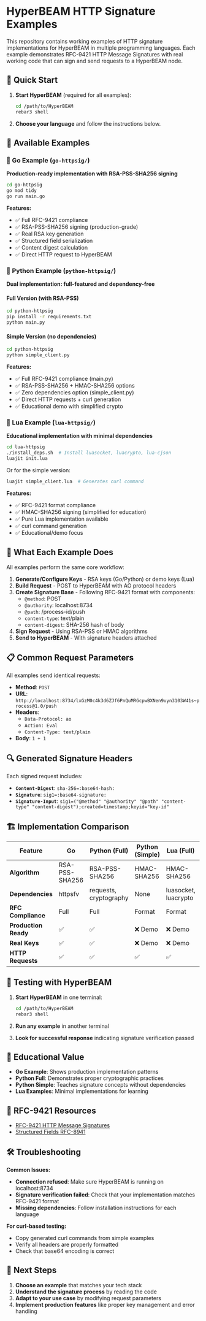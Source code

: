 # HyperBEAM HTTP Signature Examples

This repository contains working examples of HTTP signature implementations for HyperBEAM in multiple programming languages. Each example demonstrates RFC-9421 HTTP Message Signatures with real working code that can sign and send requests to a HyperBEAM node.

## 🚀 Quick Start

1. **Start HyperBEAM** (required for all examples):
   ```bash
   cd /path/to/HyperBEAM
   rebar3 shell
   ```

2. **Choose your language** and follow the instructions below.

## 📁 Available Examples

### 🐹 Go Example (`go-httpsig/`)
**Production-ready implementation with RSA-PSS-SHA256 signing**

```bash
cd go-httpsig
go mod tidy
go run main.go
```

**Features:**
- ✅ Full RFC-9421 compliance
- ✅ RSA-PSS-SHA256 signing (production-grade)
- ✅ Real RSA key generation
- ✅ Structured field serialization
- ✅ Content digest calculation
- ✅ Direct HTTP request to HyperBEAM

### 🐍 Python Example (`python-httpsig/`)
**Dual implementation: full-featured and dependency-free**

#### Full Version (with RSA-PSS)
```bash
cd python-httpsig
pip install -r requirements.txt
python main.py
```

#### Simple Version (no dependencies)
```bash
cd python-httpsig
python simple_client.py
```

**Features:**
- ✅ Full RFC-9421 compliance (main.py)
- ✅ RSA-PSS-SHA256 + HMAC-SHA256 options
- ✅ Zero dependencies option (simple_client.py)
- ✅ Direct HTTP requests + curl generation
- ✅ Educational demo with simplified crypto

### 🌙 Lua Example (`lua-httpsig/`)
**Educational implementation with minimal dependencies**

```bash
cd lua-httpsig
./install_deps.sh  # Install luasocket, luacrypto, lua-cjson
luajit init.lua
```

Or for the simple version:
```bash
luajit simple_client.lua  # Generates curl command
```

**Features:**
- ✅ RFC-9421 format compliance
- ✅ HMAC-SHA256 signing (simplified for education)
- ✅ Pure Lua implementation available
- ✅ curl command generation
- ✅ Educational/demo focus

## 🔐 What Each Example Does

All examples perform the same core workflow:

1. **Generate/Configure Keys** - RSA keys (Go/Python) or demo keys (Lua)
2. **Build Request** - POST to HyperBEAM with AO protocol headers
3. **Create Signature Base** - Following RFC-9421 format with components:
   - `@method`: POST
   - `@authority`: localhost:8734
   - `@path`: /process-id/push
   - `content-type`: text/plain
   - `content-digest`: SHA-256 hash of body
4. **Sign Request** - Using RSA-PSS or HMAC algorithms
5. **Send to HyperBEAM** - With signature headers attached

## 📋 Common Request Parameters

All examples send identical requests:

- **Method**: `POST`
- **URL**: `http://localhost:8734/lxGzM0c4k3d6ZJf6PnQuMRGcpwBXNen9uyn3103W41s~process@1.0/push`
- **Headers**:
  - `Data-Protocol: ao`
  - `Action: Eval`  
  - `Content-Type: text/plain`
- **Body**: `1 + 1`

## 🔍 Generated Signature Headers

Each signed request includes:

- **`Content-Digest`**: `sha-256=:base64-hash:`
- **`Signature`**: `sig1=:base64-signature:`
- **`Signature-Input`**: `sig1=("@method" "@authority" "@path" "content-type" "content-digest");created=timestamp;keyid="key-id"`

## 🏗️ Implementation Comparison

| Feature | Go | Python (Full) | Python (Simple) | Lua (Full) | Lua (Simple) |
|---------|----|--------------|--------------------|------------|--------------|
| **Algorithm** | RSA-PSS-SHA256 | RSA-PSS-SHA256 | HMAC-SHA256 | HMAC-SHA256 | HMAC-SHA256 |
| **Dependencies** | httpsfv | requests, cryptography | None | luasocket, luacrypto | None |
| **RFC Compliance** | Full | Full | Format | Format | Format |
| **Production Ready** | ✅ | ✅ | ❌ Demo | ❌ Demo | ❌ Demo |
| **Real Keys** | ✅ | ✅ | ❌ Demo | ❌ Demo | ❌ Demo |
| **HTTP Requests** | ✅ | ✅ | ✅ | ✅ | curl only |

## 🧪 Testing with HyperBEAM

1. **Start HyperBEAM** in one terminal:
   ```bash
   cd /path/to/HyperBEAM
   rebar3 shell
   ```

2. **Run any example** in another terminal
3. **Look for successful response** indicating signature verification passed

## 🎯 Educational Value

- **Go Example**: Shows production implementation patterns
- **Python Full**: Demonstrates proper cryptographic practices  
- **Python Simple**: Teaches signature concepts without dependencies
- **Lua Examples**: Minimal implementations for learning

## 🔗 RFC-9421 Resources

- [RFC-9421 HTTP Message Signatures](https://datatracker.ietf.org/doc/html/rfc9421)
- [Structured Fields RFC-8941](https://datatracker.ietf.org/doc/html/rfc8941)

## 🛠️ Troubleshooting

**Common Issues:**
- **Connection refused**: Make sure HyperBEAM is running on localhost:8734
- **Signature verification failed**: Check that your implementation matches RFC-9421 format
- **Missing dependencies**: Follow installation instructions for each language

**For curl-based testing:**
- Copy generated curl commands from simple examples
- Verify all headers are properly formatted
- Check that base64 encoding is correct

## 📝 Next Steps

1. **Choose an example** that matches your tech stack
2. **Understand the signature process** by reading the code
3. **Adapt to your use case** by modifying request parameters
4. **Implement production features** like proper key management and error handling